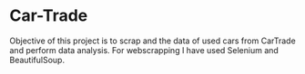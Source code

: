 # Car-Trade
Objective of this project is to scrap and the data of used cars from CarTrade and perform data analysis.
For webscrapping I have used Selenium and BeautifulSoup.
